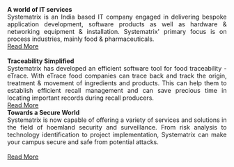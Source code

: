 <div class="container-fluid">
<div class="row">
<div class="col-sm-4">
<strong>A world of IT services</strong>
<div align="justify"><span class="text">Systematrix is an India based IT company engaged in delivering bespoke application development, software products as well as hardware &amp; networking equipment &amp; installation. Systematrix' primary focus is on process industries, mainly food &amp; pharmaceuticals.
 </span><span class="external"><a href="/company"><br />
  Read More</a></span><span class="text"><br />
 <br />
    </span></div>


</div>
<div class="col-sm-4">
<strong>Traceability Simplified</strong>
<div align="justify"><span class="text">Systematrix has developed an efficient software tool for food traceability - eTrace. With eTrace food companies can trace back and track the origin, treatment &amp; movement of ingredients and products. This can help them to establish efficient recall management and can save precious time in locating important records during recall producers.</span><span class="external"><br />
 <a href="/products/IT_products">Read More</a></span><br />
</div>


</div>
<div class="col-sm-4">
<strong>Towards a Secure World </strong>
<div align="justify"><span class="text">Systematrix is now capable of offering a variety of services and solutions in the field of hoemland security and surveillance. From risk analysis to technology identification to project implementation, Systematrix can make your campus secure and safe from potential attacks. </span><br />
<br />
  <span class="external"><a href="services/security_services">Read More</a> </span></div>

</div>
</div>
</div>


